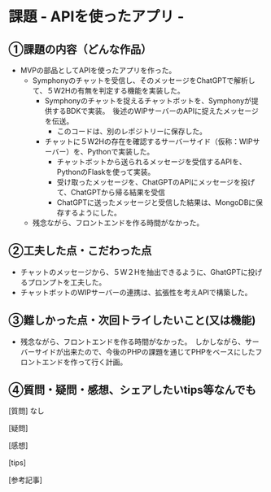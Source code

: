 # 課題 - APIを使ったアプリ -

## ①課題の内容（どんな作品）
- MVPの部品としてAPIを使ったアプリを作った。
  - Symphonyのチャットを受信し、そのメッセージをChatGPTで解析して、５W2Hの有無を判定する機能を実装した。　
    - Symphonyのチャットを捉えるチャットボットを、Symphonyが提供するBDKで実装。　後述のWIPサーバーのAPIに捉えたメッセージを伝送。
      -  このコードは、別のレポジトリーに保存した。
    - チャットに５W2Hの存在を確認するサーバーサイド（仮称：WIPサーバー）を、Pythonで実装した。
      - チャットボットから送られるメッセージを受信するAPIを、PythonのFlaskを使って実装。
      - 受け取ったメッセージを、ChatGPTのAPIにメッセージを投げて、ChatGPTから帰る結果を受信
      - ChatGPTに送ったメッセージと受信した結果は、MongoDBに保存するようにした。
  - 残念ながら、フロントエンドを作る時間がなかった。

## ②工夫した点・こだわった点
- チャットのメッセージから、５W２Hを抽出できるように、GhatGPTに投げるプロンプトを工夫した。
- チャットボットのWIPサーバーの連携は、拡張性を考えAPIで構築した。

## ③難しかった点・次回トライしたいこと(又は機能)
- 残念ながら、フロントエンドを作る時間がなかった。　しかしながら、サーバーサイドが出来たので、今後のPHPの課題を通じてPHPをベースにしたフロントエンドを作って行く計画。


## ④質問・疑問・感想、シェアしたいtips等なんでも
[質問]
なし

[疑問]　


[感想]　
  

[tips]　
  

[参考記事]
